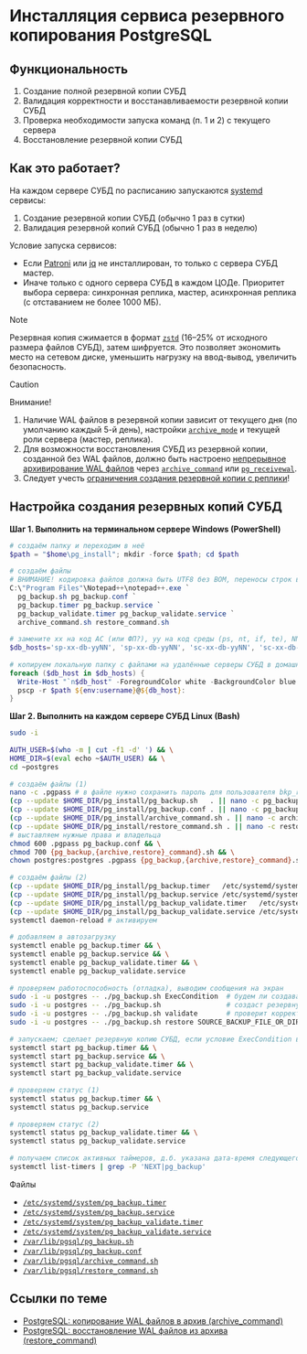 # Инсталляция сервиса резервного копирования PostgreSQL

## Функциональность
1. Создание полной резервной копии СУБД
1. Валидация корректности и восстанавливаемости резервной копии СУБД
1. Проверка необходимости запуска команд (п. 1 и 2) с текущего сервера
1. Восстановление резервной копии СУБД

## Как это работает?

На каждом сервере СУБД по расписанию запускаются [systemd](https://en.wikipedia.org/wiki/Systemd) сервисы:
1. Создание резервной копии СУБД (обычно 1 раз в сутки)
1. Валидация резервной копий СУБД (обычно 1 раз в неделю)

Условие запуска сервисов:
* Если [Patroni](https://patroni.readthedocs.io/en/latest/) или [jq](https://jqlang.org/) не инсталлирован, то только с сервера СУБД мастер.
* Иначе только с одного сервера СУБД в каждом ЦОДе. Приоритет выбора сервера: синхронная реплика, мастер, асинхронная реплика (с отставанием не более 1000 МБ).

> [!NOTE]
> Резервная копия сжимается в формат [`zstd`](https://github.com/facebook/zstd) (16–25% от исходного размера файлов СУБД), затем шифруется. Это позволяет экономить место на сетевом диске, уменьшить нагрузку на ввод-вывод, увеличить безопасность.

> [!CAUTION]
> Внимание!
> 1. Наличие WAL файлов в резервной копии зависит от текущего дня (по умолчанию каждый 5-й день), настройки [`archive_mode`](https://postgrespro.ru/docs/postgresql/17/runtime-config-wal#GUC-ARCHIVE-MODE) и текущей роли сервера (мастер, реплика).
> 1. Для возможности восстановления СУБД из резервной копии, созданной без WAL файлов, должно быть настроено [непрерывное архивирование WAL файлов](https://postgrespro.ru/docs/postgresql/16/continuous-archiving) 
через [`archive_command`](https://postgrespro.ru/docs/postgresql/16/runtime-config-wal#GUC-ARCHIVE-COMMAND) 
или [`pg_receivewal`](https://postgrespro.ru/docs/postgresql/16/app-pgreceivewal).
> 1. Следует учесть [ограничения создания резервной копии с реплики](https://postgrespro.ru/docs/postgresql/16/app-pgbasebackup)!

## Настройка создания резервных копий СУБД

**Шаг 1. Выполнить на терминальном сервере Windows (PowerShell)**
```powershell
# создаём папку и переходим в неё
$path = "$home\pg_install"; mkdir -force $path; cd $path
 
# создаём файлы
# ВНИМАНИЕ! кодировка файлов должна быть UTF8 без BOM, переносы строк в формате Unix (LF)
C:\"Program Files"\Notepad++\notepad++.exe `
  pg_backup.sh pg_backup.conf `
  pg_backup.timer pg_backup.service `
  pg_backup_validate.timer pg_backup_validate.service `
  archive_command.sh restore_command.sh
 
# замените xx на код АС (или ФП?), yy на код среды (ps, nt, if, te), NN на порядковый номер
$db_hosts='sp-xx-db-yyNN', 'sp-xx-db-yyNN', 'sc-xx-db-yyNN', 'sc-xx-db-yyNN'
 
# копируем локальную папку с файлами на удалённые серверы СУБД в домашнюю папку (Windows -> Linux)
foreach ($db_host in $db_hosts) {
  Write-Host "`n$db_host" -ForegroundColor white -BackgroundColor blue
  pscp -r $path ${env:username}@${db_host}:
}
```

**Шаг 2. Выполнить на каждом сервере СУБД Linux (Bash)**
```bash
sudo -i
 
AUTH_USER=$(who -m | cut -f1 -d' ') && \
HOME_DIR=$(eval echo ~$AUTH_USER) && \
cd ~postgres
 
# создаём файлы (1)
nano -c .pgpass # в файле нужно сохранить пароль для пользователя bkp_replicator
(cp --update $HOME_DIR/pg_install/pg_backup.sh   . || nano -c pg_backup.sh) && \
(cp --update $HOME_DIR/pg_install/pg_backup.conf . || nano -c pg_backup.conf) && \
(cp --update $HOME_DIR/pg_install/archive_command.sh . || nano -c archive_command.sh) && \
(cp --update $HOME_DIR/pg_install/restore_command.sh . || nano -c restore_command.sh)
# выставляем нужные права и владельца
chmod 600 .pgpass pg_backup.conf && \
chmod 700 {pg_backup,{archive,restore}_command}.sh && \
chown postgres:postgres .pgpass {pg_backup,{archive,restore}_command}.sh pg_backup.conf
 
# создаём файлы (2)
(cp --update $HOME_DIR/pg_install/pg_backup.timer   /etc/systemd/system || nano -c /etc/systemd/system/pg_backup.timer) && \
(cp --update $HOME_DIR/pg_install/pg_backup.service /etc/systemd/system || nano -c /etc/systemd/system/pg_backup.service) && \
(cp --update $HOME_DIR/pg_install/pg_backup_validate.timer   /etc/systemd/system || nano -c /etc/systemd/system/pg_backup_validate.timer) && \
(cp --update $HOME_DIR/pg_install/pg_backup_validate.service /etc/systemd/system || nano -c /etc/systemd/system/pg_backup_validate.service) && \
systemctl daemon-reload # активируем
 
# добавляем в автозагрузку
systemctl enable pg_backup.timer && \
systemctl enable pg_backup.service && \
systemctl enable pg_backup_validate.timer && \
systemctl enable pg_backup_validate.service
 
# проверяем работоспособность (отладка), выводим сообщения на экран
sudo -i -u postgres -- ./pg_backup.sh ExecCondition  # будем ли создавать или проверять резервную копию с текущего сервера СУБД (см. код возврата)?
sudo -i -u postgres -- ./pg_backup.sh                # создаст резервную копию текущего сервера СУБД
sudo -i -u postgres -- ./pg_backup.sh validate       # проверит корректность и восстанавливаемость резервной копии СУБД
sudo -i -u postgres -- ./pg_backup.sh restore SOURCE_BACKUP_FILE_OR_DIR TARGET_PG_DATA_DIR  # восстановит резервную копию СУБД
 
# запускаем; сделает резервную копию СУБД, если условие ExecCondition выполнится (НЕ выведет сообщения на экран)
systemctl start pg_backup.timer && \
systemctl start pg_backup.service && \
systemctl start pg_backup_validate.timer && \
systemctl start pg_backup_validate.service
 
# проверяем статус (1)
systemctl status pg_backup.timer && \
systemctl status pg_backup.service
 
# проверяем статус (2)
systemctl status pg_backup_validate.timer && \
systemctl status pg_backup_validate.service
 
# получаем список активных таймеров, д.б. указана дата-время следующего запуска!
systemctl list-timers | grep -P 'NEXT|pg_backup'
```

Файлы
* [`/etc/systemd/system/pg_backup.timer`](pg_backup.timer)
* [`/etc/systemd/system/pg_backup.service`](pg_backup.service)
* [`/etc/systemd/system/pg_backup_validate.timer`](pg_backup_validate.timer)
* [`/etc/systemd/system/pg_backup_validate.service`](pg_backup_validate.service)
* [`/var/lib/pgsql/pg_backup.sh`](pg_backup.sh)
* [`/var/lib/pgsql/pg_backup.conf`](pg_backup.conf)
* [`/var/lib/pgsql/archive_command.sh`](archive_command.sh)
* [`/var/lib/pgsql/restore_command.sh`](restore_command.sh)

## Ссылки по теме
* [PostgreSQL: копирование WAL файлов в архив (archive_command)](archive_command.md)
* [PostgreSQL: восстановление WAL файлов из архива (restore_command)](restore_command.md)
